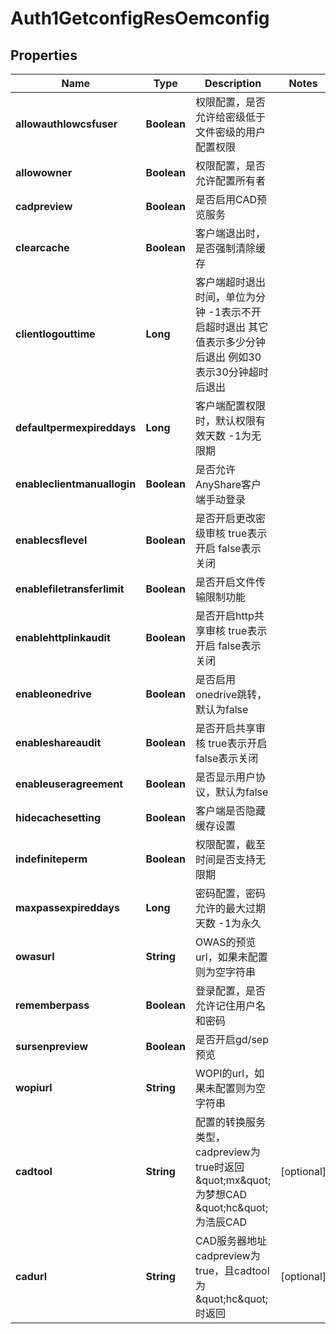 # Auth1GetconfigResOemconfig

## Properties
Name | Type | Description | Notes
------------ | ------------- | ------------- | -------------
**allowauthlowcsfuser** | **Boolean** | 权限配置，是否允许给密级低于文件密级的用户配置权限 | 
**allowowner** | **Boolean** | 权限配置，是否允许配置所有者 | 
**cadpreview** | **Boolean** | 是否启用CAD预览服务 | 
**clearcache** | **Boolean** | 客户端退出时，是否强制清除缓存 | 
**clientlogouttime** | **Long** | 客户端超时退出时间，单位为分钟  -1表示不开启超时退出  其它值表示多少分钟后退出  例如30表示30分钟超时后退出 | 
**defaultpermexpireddays** | **Long** | 客户端配置权限时，默认权限有效天数  -1为无限期 | 
**enableclientmanuallogin** | **Boolean** | 是否允许AnyShare客户端手动登录 | 
**enablecsflevel** | **Boolean** | 是否开启更改密级审核  true表示开启  false表示关闭 | 
**enablefiletransferlimit** | **Boolean** | 是否开启文件传输限制功能 | 
**enablehttplinkaudit** | **Boolean** | 是否开启http共享审核  true表示开启  false表示关闭 | 
**enableonedrive** | **Boolean** | 是否启用onedrive跳转，默认为false | 
**enableshareaudit** | **Boolean** | 是否开启共享审核  true表示开启  false表示关闭 | 
**enableuseragreement** | **Boolean** | 是否显示用户协议，默认为false | 
**hidecachesetting** | **Boolean** | 客户端是否隐藏缓存设置 | 
**indefiniteperm** | **Boolean** | 权限配置，截至时间是否支持无限期 | 
**maxpassexpireddays** | **Long** | 密码配置，密码允许的最大过期天数  -1为永久 | 
**owasurl** | **String** | OWAS的预览url，如果未配置则为空字符串 | 
**rememberpass** | **Boolean** | 登录配置，是否允许记住用户名和密码 | 
**sursenpreview** | **Boolean** | 是否开启gd/sep预览 | 
**wopiurl** | **String** | WOPI的url，如果未配置则为空字符串 | 
**cadtool** | **String** | 配置的转换服务类型，cadpreview为true时返回 \&quot;mx\&quot;为梦想CAD \&quot;hc\&quot;为浩辰CAD |  [optional]
**cadurl** | **String** | CAD服务器地址 cadpreview为true，且cadtool为\&quot;hc\&quot;时返回 |  [optional]
